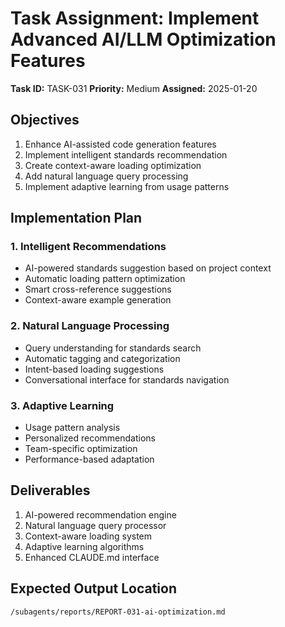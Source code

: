 # Task Assignment: Implement Advanced AI/LLM Optimization Features

**Task ID:** TASK-031
**Priority:** Medium
**Assigned:** 2025-01-20

## Objectives
1. Enhance AI-assisted code generation features
2. Implement intelligent standards recommendation
3. Create context-aware loading optimization
4. Add natural language query processing
5. Implement adaptive learning from usage patterns

## Implementation Plan

### 1. Intelligent Recommendations
- AI-powered standards suggestion based on project context
- Automatic loading pattern optimization
- Smart cross-reference suggestions
- Context-aware example generation

### 2. Natural Language Processing
- Query understanding for standards search
- Automatic tagging and categorization
- Intent-based loading suggestions
- Conversational interface for standards navigation

### 3. Adaptive Learning
- Usage pattern analysis
- Personalized recommendations
- Team-specific optimization
- Performance-based adaptation

## Deliverables
1. AI-powered recommendation engine
2. Natural language query processor
3. Context-aware loading system
4. Adaptive learning algorithms
5. Enhanced CLAUDE.md interface

## Expected Output Location
`/subagents/reports/REPORT-031-ai-optimization.md`